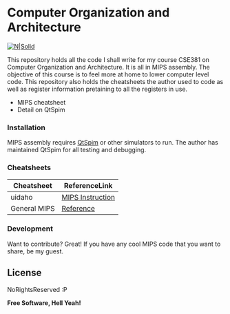 # Computer Organization and Architecture

[![N|Solid](https://cldup.com/dTxpPi9lDf.thumb.png)](https://nodesource.com/products/nsolid)

This repository holds all the code I shall write for my course CSE381 on Computer Organization and Architecture. It is all in MIPS assembly. The objective of this course is to feel more at home to lower computer level code. This repository also holds the cheatsheets the author used to code as well as register information pretaining to all the registers in use.

  - MIPS cheatsheet
  - Detail on QtSpim

### Installation

MIPS assembly requires  [QtSpim](http://spimsimulator.sourceforge.net/) or other simulators to run. The author has maintained QtSpim for all testing and debugging.

###  Cheatsheets



| Cheatsheet | ReferenceLink|
| ------ | ------ |
| uidaho | [MIPS Instruction](http://www.mrc.uidaho.edu/mrc/people/jff/digital/MIPSir.html) |
| General MIPS | [Reference](http://logos.cs.uic.edu/366/notes/mips%20quick%20tutorial.htm)



### Development
Want to contribute? Great! If you have any cool MIPS code that you want to share, be my guest. 

License
----

NoRightsReserved :P


**Free Software, Hell Yeah!**


